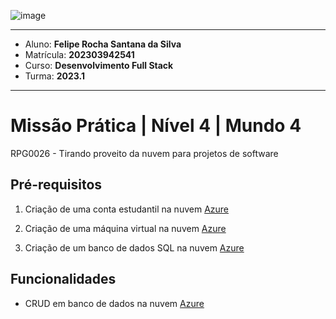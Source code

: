 ![image](https://github.com/cleytonmuto/CadastroPOO/assets/12730298/6d8342c0-32a9-4eb1-b3f0-21b2cedeef45)

---

- Aluno: **Felipe Rocha Santana da Silva**
- Matrícula: **202303942541**
- Curso: **Desenvolvimento Full Stack**
- Turma: **2023.1**

---





# Missão Prática | Nível 4 | Mundo 4

RPG0026 - Tirando proveito da nuvem para projetos de software

## Pré-requisitos

1. Criação de uma conta estudantil na nuvem [Azure](https://portal.azure.com)

2. Criação de uma máquina virtual na nuvem [Azure](https://portal.azure.com)

3. Criação de um banco de dados SQL na nuvem [Azure](https://portal.azure.com)

## Funcionalidades

- CRUD em banco de dados na nuvem [Azure](https://portal.azure.com)
